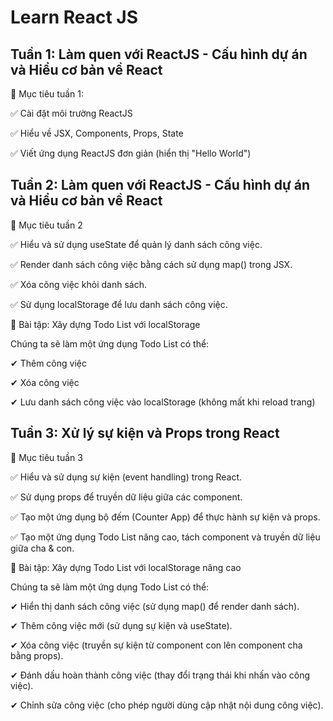 # **Learn React JS**

## **Tuần 1: Làm quen với ReactJS - Cấu hình dự án và Hiểu cơ bản về React**

🎯 Mục tiêu tuần 1:

✅ Cài đặt môi trường ReactJS

✅ Hiểu về JSX, Components, Props, State

✅ Viết ứng dụng ReactJS đơn giản (hiển thị "Hello World")

## **Tuần 2: Làm quen với ReactJS - Cấu hình dự án và Hiểu cơ bản về React**

🎯 Mục tiêu tuần 2

✅ Hiểu và sử dụng useState để quản lý danh sách công việc.

✅ Render danh sách công việc bằng cách sử dụng map() trong JSX.

✅ Xóa công việc khỏi danh sách.

✅ Sử dụng localStorage để lưu danh sách công việc.

🚀 Bài tập: Xây dựng Todo List với localStorage

Chúng ta sẽ làm một ứng dụng Todo List có thể:

✔ Thêm công việc

✔ Xóa công việc

✔ Lưu danh sách công việc vào localStorage (không mất khi reload trang)

## **Tuần 3: Xử lý sự kiện và Props trong React**

🎯 Mục tiêu tuần 3

✅ Hiểu và sử dụng sự kiện (event handling) trong React.

✅ Sử dụng props để truyền dữ liệu giữa các component.

✅ Tạo một ứng dụng bộ đếm (Counter App) để thực hành sự kiện và props.

✅ Tạo một ứng dụng Todo List nâng cao, tách component và truyền dữ liệu giữa cha & con.

🚀 Bài tập: Xây dựng Todo List với localStorage nâng cao

Chúng ta sẽ làm một ứng dụng Todo List có thể:

✔ Hiển thị danh sách công việc (sử dụng map() để render danh sách).

✔ Thêm công việc mới (sử dụng sự kiện và useState).

✔ Xóa công việc (truyền sự kiện từ component con lên component cha bằng props).

✔ Đánh dấu hoàn thành công việc (thay đổi trạng thái khi nhấn vào công việc).

✔ Chỉnh sửa công việc (cho phép người dùng cập nhật nội dung công việc).

